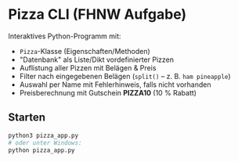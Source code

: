 # Pizza CLI (FHNW Aufgabe)

Interaktives Python-Programm mit:
- `Pizza`-Klasse (Eigenschaften/Methoden)
- "Datenbank" als Liste/Dikt vordefinierter Pizzen
- Auflistung aller Pizzen mit Belägen & Preis
- Filter nach eingegebenen Belägen (`split()` – z. B. `ham pineapple`)
- Auswahl per Name mit Fehlerhinweis, falls nicht vorhanden
- Preisberechnung mit Gutschein **PIZZA10** (10 % Rabatt)

## Starten
```bash
python3 pizza_app.py
# oder unter Windows:
python pizza_app.py
